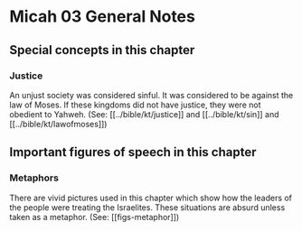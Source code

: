 # Micah 03 General Notes
## Special concepts in this chapter
### Justice
An unjust society was considered sinful. It was considered to be against the law of Moses. If these kingdoms did not have justice, they were not obedient to Yahweh. (See: [[../bible/kt/justice]] and [[../bible/kt/sin]] and [[../bible/kt/lawofmoses]])

## Important figures of speech in this chapter

### Metaphors
There are vivid pictures used in this chapter which show how the leaders of the people were treating the Israelites. These situations are absurd unless taken as a metaphor. (See: [[figs-metaphor]])